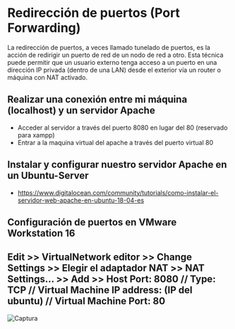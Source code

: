 # Redirección de puertos (Port Forwarding)

La redirección de puertos, a veces llamado tunelado de puertos, es la acción de redirigir un puerto de red de un nodo de red a otro. Esta técnica puede permitir que un usuario externo tenga acceso a un puerto en una dirección IP privada (dentro de una LAN) desde el exterior vía un router o máquina con NAT activado.


## Realizar una conexión entre mi máquina (localhost) y un servidor Apache
- Acceder al servidor a través del puerto 8080 en lugar del 80 (reservado para xampp)
- Entrar a la maquina virtual del apache a través del puerto virtual 80


## Instalar y configurar nuestro servidor Apache en un Ubuntu-Server
* https://www.digitalocean.com/community/tutorials/como-instalar-el-servidor-web-apache-en-ubuntu-18-04-es

## Configuración de puertos en VMware Workstation 16

Edit >>  VirtualNetwork editor >> Change Settings >> Elegir el adaptador NAT >> NAT Settings... >> Add >> Host Port: 8080 // Type: TCP // Virtual Machine IP address: (IP del ubuntu) // Virtual Machine Port: 80
-----------------
![Captura](https://user-images.githubusercontent.com/75449797/144110242-2d638850-a98e-4da0-a94b-b86de5d56969.PNG)

